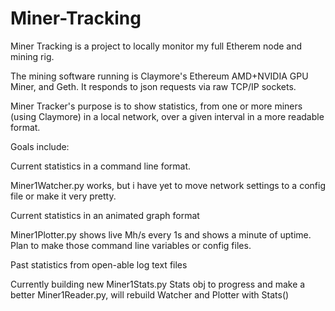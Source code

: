 # Miner-Tracking

Miner Tracking is a project to locally monitor my full Etherem node and mining rig. 

The mining software running is Claymore's Ethereum AMD+NVIDIA GPU Miner, and Geth. It responds to json requests via raw TCP/IP sockets. 

Miner Tracker's purpose is to show statistics, from one or more miners (using Claymore) in a local network, over a given interval in a more readable format. 

Goals include:

Current statistics in a command line format.

Miner1Watcher.py works, but i have yet to move network settings to a config file or make it very pretty.
    
Current statistics in an animated graph format

Miner1Plotter.py shows live Mh/s every 1s and shows a minute of uptime. Plan to make those command line variables or config files.
    
Past statistics from open-able log text files

Currently building new Miner1Stats.py Stats obj to progress and make a better Miner1Reader.py, will rebuild Watcher and Plotter
with Stats()
